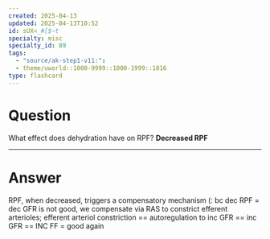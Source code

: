 ```yaml
---
created: 2025-04-13
updated: 2025-04-13T10:52
id: sUX<_#[$~t
specialty: misc
specialty_id: 89
tags:
  - "source/ak-step1-v11:": 
  - theme/uworld::1000-9999::1000-1999::1016
type: flashcard
---
```


# Question
What effect does dehydration have on RPF?    **Decreased RPF**

---

# Answer
RPF, when decreased, triggers a compensatory mechanism (: bc dec RPF = dec GFR is not good, we compensate via RAS to constrict efferent arterioles; efferent arteriol constriction == autoregulation to inc GFR == inc GFR == INC FF = good again